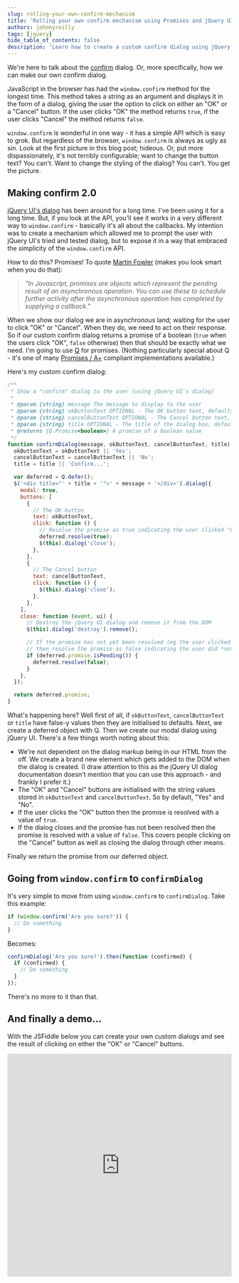 ```yaml
---
slug: rolling-your-own-confirm-mechanism
title: 'Rolling your own confirm mechanism using Promises and jQuery UI'
authors: johnnyreilly
tags: [jquery]
hide_table_of_contents: false
description: 'Learn how to create a custom confirm dialog using jQuery UI’s dialog and promises. The custom dialog is more configurable than the default `window.confirm`.'
---
```


We're here to talk about the [confirm](https://developer.mozilla.org/en-US/docs/Web/API/Window.confirm) dialog. Or, more specifically, how we can make our own confirm dialog.

<!--truncate-->

JavaScript in the browser has had the `window.confirm` method for the longest time. This method takes a string as an argument and displays it in the form of a dialog, giving the user the option to click on either an "OK" or a "Cancel" button. If the user clicks "OK" the method returns `true`, if the user clicks "Cancel" the method returns `false`.

`window.confirm` is wonderful in one way - it has a simple API which is easy to grok. But regardless of the browser, `window.confirm` is always as ugly as sin. Look at the first picture in this blog post; hideous. Or, put more dispassionately, it's not terribly configurable; want to change the button text? You can't. Want to change the styling of the dialog? You can't. You get the picture.

## Making confirm 2.0

[jQuery UI's dialog](http://jqueryui.com/dialog/#modal-confirmation) has been around for a long time. I've been using it for a long time. But, if you look at the API, you'll see it works in a very different way to `window.confirm` \- basically it's all about the callbacks. My intention was to create a mechanism which allowed me to prompt the user with jQuery UI's tried and tested dialog, but to expose it in a way that embraced the simplicity of the `window.confirm` API.

How to do this? Promises! To quote [Martin Fowler](http://martinfowler.com/bliki/JavascriptPromise.html) (makes you look smart when you do that):

> _"In Javascript, promises are objects which represent the pending result of an asynchronous operation. You can use these to schedule further activity after the asynchronous operation has completed by supplying a callback."_

When we show our dialog we are in asynchronous land; waiting for the user to click "OK" or "Cancel". When they do, we need to act on their response. So if our custom confirm dialog returns a promise of a boolean (`true` when the users click "OK", `false` otherwise) then that should be exactly what we need. I'm going to use [Q](https://github.com/kriskowal/q) for promises. (Nothing particularly special about Q - it's one of many [Promises / A+](https://github.com/promises-aplus/promises-spec/blob/master/implementations/index.md) compliant implementations available.)

Here's my custom confirm dialog:

```js
/**
 * Show a "confirm" dialog to the user (using jQuery UI's dialog)
 *
 * @param {string} message The message to display to the user
 * @param {string} okButtonText OPTIONAL - The OK button text, defaults to "Yes"
 * @param {string} cancelButtonText OPTIONAL - The Cancel button text, defaults to "No"
 * @param {string} title OPTIONAL - The title of the dialog box, defaults to "Confirm..."
 * @returns {Q.Promise<boolean>} A promise of a boolean value
 */
function confirmDialog(message, okButtonText, cancelButtonText, title) {
  okButtonText = okButtonText || 'Yes';
  cancelButtonText = cancelButtonText || 'No';
  title = title || 'Confirm...';

  var deferred = Q.defer();
  $('<div title="' + title + '">' + message + '</div>').dialog({
    modal: true,
    buttons: [
      {
        // The OK button
        text: okButtonText,
        click: function () {
          // Resolve the promise as true indicating the user clicked "OK"
          deferred.resolve(true);
          $(this).dialog('close');
        },
      },
      {
        // The Cancel button
        text: cancelButtonText,
        click: function () {
          $(this).dialog('close');
        },
      },
    ],
    close: function (event, ui) {
      // Destroy the jQuery UI dialog and remove it from the DOM
      $(this).dialog('destroy').remove();

      // If the promise has not yet been resolved (eg the user clicked the close icon)
      // then resolve the promise as false indicating the user did *not* click "OK"
      if (deferred.promise.isPending()) {
        deferred.resolve(false);
      }
    },
  });

  return deferred.promise;
}
```

What's happening here? Well first of all, if `okButtonText`, `cancelButtonText` or `title` have false-y values then they are initialised to defaults. Next, we create a deferred object with Q. Then we create our modal dialog using jQuery UI. There's a few things worth noting about this:

- We're not dependent on the dialog markup being in our HTML from the off. We create a brand new element which gets added to the DOM when the dialog is created. (I draw attention to this as the jQuery UI dialog documentation doesn't mention that you can use this approach - and frankly I prefer it.)
- The "OK" and "Cancel" buttons are initialised with the string values stored in `okButtonText` and `cancelButtonText`. So by default, "Yes" and "No".
- If the user clicks the "OK" button then the promise is resolved with a value of `true`.
- If the dialog closes and the promise has not been resolved then the promise is resolved with a value of `false`. This covers people clicking on the "Cancel" button as well as closing the dialog through other means.

Finally we return the promise from our deferred object.

## Going from `window.confirm` to `confirmDialog`

It's very simple to move from using `window.confirm` to `confirmDialog`. Take this example:

```js
if (window.confirm('Are you sure?')) {
  // Do something
}
```

Becomes:

```js
confirmDialog('Are you sure?').then(function (confirmed) {
  if (confirmed) {
    // Do something
  }
});
```

There's no more to it than that.

## And finally a demo...

With the JSFiddle below you can create your own custom dialogs and see the result of clicking on either the "OK" or "Cancel" buttons.

<iframe width="100%" height="500" src="https://jsfiddle.net/johnny_reilly/ARWL5/embedded/result,js,html,css" allowFullScreen="allowFullScreen" frameBorder="0"></iframe>
